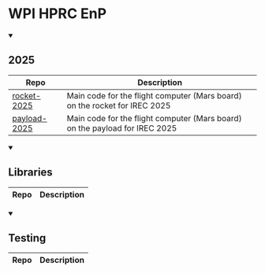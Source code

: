 # WPI HPRC EnP

<details open>

<summary>

## 2025
  
</summary>
  
|Repo|Description|
|----|-----------|
|[rocket-2025](https://github.com/wpi-hprc/rocket-2025)|Main code for the flight computer (Mars board) on the rocket for IREC 2025|
|[payload-2025](https://github.com/wpi-hprc/payload-2025)|Main code for the flight computer (Mars board) on the payload for IREC 2025|
  
</details>

<details open>

<summary>

## Libraries
  
</summary>
  
|Repo|Description|
|----|-----------|

</details>

<details open>

<summary>

## Testing
  
</summary>
  
|Repo|Description|
|----|-----------|

</details>
